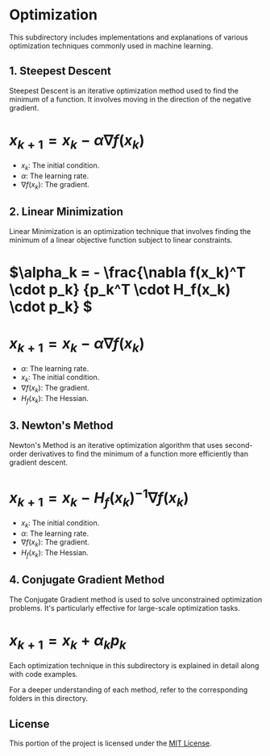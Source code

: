 # Optimization

This subdirectory includes implementations and explanations of various optimization techniques commonly used in machine learning.

## 1. Steepest Descent

Steepest Descent is an iterative optimization method used to find the minimum of a function. It involves moving in the direction of the negative gradient.

# $x_{k+1} = x_k - \alpha \nabla f(x_k)$

* $x_k$: The initial condition.
* $\alpha$: The learning rate.
* $\nabla f(x_k)$: The gradient.

## 2. Linear Minimization

Linear Minimization is an optimization technique that involves finding the minimum of a linear objective function subject to linear constraints.

# $\alpha_k = - \frac{\nabla f(x_k)^T \cdot p_k} {p_k^T \cdot  H_f(x_k) \cdot p_k} $

# $x_{k+1} = x_k - \alpha \nabla f(x_k)$

* $\alpha$: The learning rate.
* $x_k$: The initial condition.
* $\nabla f(x_k)$: The gradient.
* $H_f(x_k)$: The Hessian.

## 3. Newton's Method

Newton's Method is an iterative optimization algorithm that uses second-order derivatives to find the minimum of a function more efficiently than gradient descent.

# $x_{k+1} = x_k - H_f(x_k)^{-1} \nabla f(x_k)$

* $x_k$: The initial condition.
* $\alpha$: The learning rate.
* $\nabla f(x_k)$: The gradient.
* $H_f(x_k)$: The Hessian.

## 4. Conjugate Gradient Method

The Conjugate Gradient method is used to solve unconstrained optimization problems. It's particularly effective for large-scale optimization tasks.

# $x_{k+1} = x_k + \alpha_k p_k$

Each optimization technique in this subdirectory is explained in detail along with code examples.

For a deeper understanding of each method, refer to the corresponding folders in this directory.

## License

This portion of the project is licensed under the [MIT License](../LICENSE).
